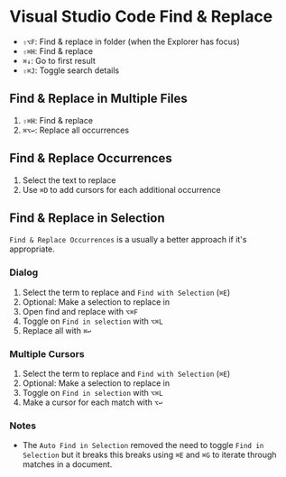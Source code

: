 # Visual Studio Code Find & Replace

- `⇧⌥F`: Find & replace in folder (when the Explorer has focus)
- `⇧⌘H`: Find & replace
- `⌘↓`: Go to first result
- `⇧⌘J`: Toggle search details

## Find & Replace in Multiple Files

1. `⇧⌘H`: Find & replace
2. `⌘⌥↩`: Replace all occurrences

## Find & Replace Occurrences

1. Select the text to replace
2. Use `⌘D` to add cursors for each additional occurrence

## Find & Replace in Selection

`Find & Replace Occurrences` is a usually a better approach if it's appropriate.

### Dialog

1. Select the term to replace and `Find with Selection` (`⌘E`)
2. Optional: Make a selection to replace in
3. Open find and replace with `⌥⌘F`
4. Toggle on `Find in selection` with `⌥⌘L`
5. Replace all with `⌘↩`

### Multiple Cursors

1. Select the term to replace and `Find with Selection` (`⌘E`)
2. Optional: Make a selection to replace in
3. Toggle on `Find in selection` with `⌥⌘L`
4. Make a cursor for each match with `⌥↩`

### Notes

- The `Auto Find in Selection` removed the need to toggle `Find in Selection` but it breaks this breaks using `⌘E` and `⌘G` to iterate through matches in a document.
